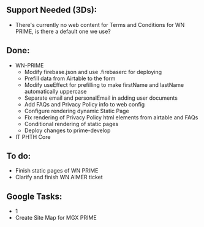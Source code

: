 ## Support Needed (3Ds):
  - There's currently no web content for Terms and Conditions for WN PRIME, is there a default one we use?
## Done:
  - WN-PRIME
    - Modify firebase.json and use .firebaserc for deploying
    - Prefill data from Airtable to the form
    - Modify useEffect for prefilling to make firstName and lastName automatically uppercase
    - Separate email and personalEmail in adding user documents
    - Add FAQs and Privacy Policy info to web config
    - Configure rendering dynamic Static Page
    - Fix rendering of Privacy Policy html elements from airtable and FAQs
    - Conditional rendering of static pages
    - Deploy changes to prime-develop
  - IT PHTH Core
## To do:
  - Finish static pages of WN PRIME
  - Clarify and finish WN AIMER ticket
## Google Tasks:
  - 1
  - Create Site Map for MGX PRIME